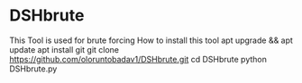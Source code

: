 # DSHbrute
This Tool is used for brute forcing 
How to install this tool
apt upgrade && apt update
apt install git
git clone https://github.com/oloruntobadav1/DSHbrute.git
cd DSHbrute
python DSHbrute.py
